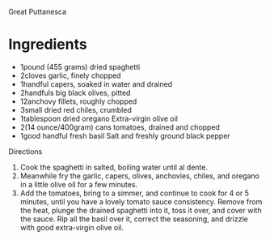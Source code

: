 Great Puttanesca

# Ingredients
- 1pound (455 grams) dried spaghetti
- 2cloves garlic, finely chopped
- 1handful capers, soaked in water and drained
- 2handfuls big black olives, pitted
- 12anchovy fillets, roughly chopped
- 3small dried red chiles, crumbled
- 1tablespoon dried oregano
Extra-virgin olive oil
- 2(14 ounce/400gram) cans tomatoes, drained and chopped
- 1good handful fresh basil
Salt and freshly ground black pepper


Directions
1. Cook the spaghetti in salted, boiling water until al dente.
2. Meanwhile fry the garlic, capers, olives, anchovies, chiles, and oregano in a little olive oil for a few minutes.
3. Add the tomatoes, bring to a simmer, and continue to cook for 4 or 5 minutes, until you have a lovely tomato sauce consistency. Remove from the heat, plunge the drained spaghetti into it, toss it over, and cover with the sauce. Rip all the basil over it, correct the seasoning, and drizzle with good extra-virgin olive oil.
